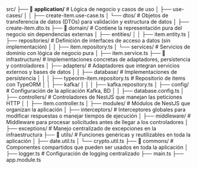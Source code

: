 src/
├── 📁 **application/**  # Lógica de negocio y casos de uso
│   ├── use-cases/
│   │   ├── create-item.use-case.ts
│   └── dtos/  # Objetos de transferencia de datos (DTOs) para validación y estructura de datos
│       ├── create-item.dto.ts
├── 📁 domain/  # Contiene la representación pura del negocio sin dependencias externas
│   ├── entities/ 
│   │   ├── item.entity.ts
│   ├── repositories/  # Definición de interfaces de acceso a datos (sin implementación)
│   │   ├── item.repository.ts 
│   └── services/  # Servicios de dominio con lógica de negocio pura
│       ├── item.service.ts
├── 📁 infrastructure/  # Implementaciones concretas de adaptadores, persistencia y controladores
│   ├── adapters/  # Adaptadores que integran servicios externos y bases de datos
│   │   ├── database/  # Implementaciones de persistencia
│   │   │   ├── typeorm-item.repository.ts  # Repositorio de items con TypeORM
│   │   ├── kafka/ 
│   │   │   ├── kafka.repository.ts 
│   ├── config/  # Configuración de la aplicación Kafka, BD
│   │   ├── database.config.ts
│   ├── controllers/  # Controladores de NestJS que manejan las peticiones HTTP
│   │   ├── item.controller.ts
│   ├── modules/  # Módulos de NestJS que organizan la aplicación
│   ├── interceptors/  # Interceptores globales para modificar respuestas o manejar tiempos de ejecución
│   ├── middleware/  # Middleware para procesar solicitudes antes de llegar a los controladores
│   ├── exceptions/  # Manejo centralizado de excepciones en la infraestructura
├── 📁 utils/  # Funciones genéricas y reutilizables en toda la aplicación
│   ├── date.util.ts
│   └── crypto.util.ts
├── 📁 commons/  # Componentes compartidos que pueden ser usados en toda la aplicación
│   ├── logger.ts  # Configuración de logging centralizado
├── main.ts 
├── app.module.ts
